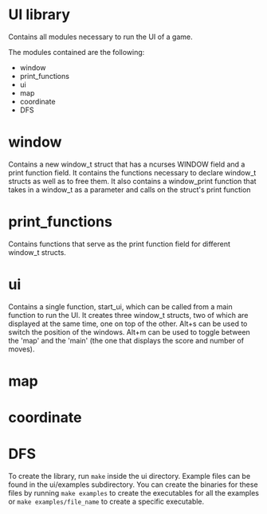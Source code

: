 # UI library

Contains all modules necessary to run the UI of a game.

The modules contained are the following:
* window
* print_functions
* ui
* map
* coordinate
* DFS

# window
Contains a new window_t struct that has a ncurses WINDOW field and a print function
field. It contains the functions necessary to declare window_t structs as well as
to free them. It also contains a window_print function that takes in a window_t
as a parameter and calls on the struct's print function

# print_functions
Contains functions that serve as the print function field for different window_t
structs.

# ui
Contains a single function, start_ui, which can be called from a main function
to run the UI. It creates three window_t structs, two of which are displayed
at the same time, one on top of the other. Alt+s can be used to switch the
position of the windows. Alt+m can be used to toggle between the 'map' and the
'main' (the one that displays the score and number of moves).

# map

# coordinate

# DFS


To create the library, run `make` inside the ui directory. Example files can be
found in the ui/examples subdirectory. You can create the binaries for these files
by running `make examples` to create the executables for all the examples or
`make examples/file_name` to create a specific executable.

